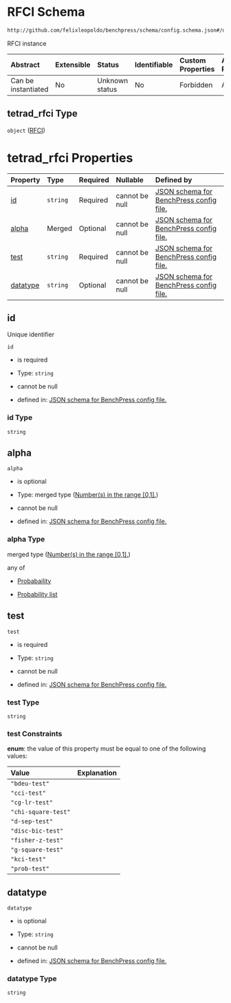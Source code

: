 # RFCI Schema

```txt
http://github.com/felixleopoldo/benchpress/schema/config.schema.json#/definitions/tetrad_rfci
```

RFCI instance

| Abstract            | Extensible | Status         | Identifiable | Custom Properties | Additional Properties | Access Restrictions | Defined In                                                                    |
| :------------------ | :--------- | :------------- | :----------- | :---------------- | :-------------------- | :------------------ | :---------------------------------------------------------------------------- |
| Can be instantiated | No         | Unknown status | No           | Forbidden         | Allowed               | none                | [config.schema.json*](../../../out/config.schema.json "open original schema") |

## tetrad_rfci Type

`object` ([RFCI](config-definitions-rfci.md))

# tetrad_rfci Properties

| Property              | Type     | Required | Nullable       | Defined by                                                                                                                                                                                                    |
| :-------------------- | :------- | :------- | :------------- | :------------------------------------------------------------------------------------------------------------------------------------------------------------------------------------------------------------ |
| [id](#id)             | `string` | Required | cannot be null | [JSON schema for BenchPress config file.](config-definitions-rfci-properties-id.md "http://github.com/felixleopoldo/benchpress/schema/config.schema.json#/definitions/tetrad_rfci/properties/id")             |
| [alpha](#alpha)       | Merged   | Optional | cannot be null | [JSON schema for BenchPress config file.](config-definitions-numbers-in-the-range-01.md "http://github.com/felixleopoldo/benchpress/schema/config.schema.json#/definitions/tetrad_rfci/properties/alpha")     |
| [test](#test)         | `string` | Required | cannot be null | [JSON schema for BenchPress config file.](config-definitions-rfci-properties-test.md "http://github.com/felixleopoldo/benchpress/schema/config.schema.json#/definitions/tetrad_rfci/properties/test")         |
| [datatype](#datatype) | `string` | Optional | cannot be null | [JSON schema for BenchPress config file.](config-definitions-rfci-properties-datatype.md "http://github.com/felixleopoldo/benchpress/schema/config.schema.json#/definitions/tetrad_rfci/properties/datatype") |

## id

Unique identifier

`id`

*   is required

*   Type: `string`

*   cannot be null

*   defined in: [JSON schema for BenchPress config file.](config-definitions-rfci-properties-id.md "http://github.com/felixleopoldo/benchpress/schema/config.schema.json#/definitions/tetrad_rfci/properties/id")

### id Type

`string`

## alpha



`alpha`

*   is optional

*   Type: merged type ([Number(s) in the range \[0,1\].](config-definitions-numbers-in-the-range-01.md))

*   cannot be null

*   defined in: [JSON schema for BenchPress config file.](config-definitions-numbers-in-the-range-01.md "http://github.com/felixleopoldo/benchpress/schema/config.schema.json#/definitions/tetrad_rfci/properties/alpha")

### alpha Type

merged type ([Number(s) in the range \[0,1\].](config-definitions-numbers-in-the-range-01.md))

any of

*   [Probabaility](config-definitions-probabaility.md "check type definition")

*   [Probability list](config-definitions-numbers-in-the-range-01-anyof-probability-list.md "check type definition")

## test



`test`

*   is required

*   Type: `string`

*   cannot be null

*   defined in: [JSON schema for BenchPress config file.](config-definitions-rfci-properties-test.md "http://github.com/felixleopoldo/benchpress/schema/config.schema.json#/definitions/tetrad_rfci/properties/test")

### test Type

`string`

### test Constraints

**enum**: the value of this property must be equal to one of the following values:

| Value               | Explanation |
| :------------------ | :---------- |
| `"bdeu-test"`       |             |
| `"cci-test"`        |             |
| `"cg-lr-test"`      |             |
| `"chi-square-test"` |             |
| `"d-sep-test"`      |             |
| `"disc-bic-test"`   |             |
| `"fisher-z-test"`   |             |
| `"g-square-test"`   |             |
| `"kci-test"`        |             |
| `"prob-test"`       |             |

## datatype



`datatype`

*   is optional

*   Type: `string`

*   cannot be null

*   defined in: [JSON schema for BenchPress config file.](config-definitions-rfci-properties-datatype.md "http://github.com/felixleopoldo/benchpress/schema/config.schema.json#/definitions/tetrad_rfci/properties/datatype")

### datatype Type

`string`
